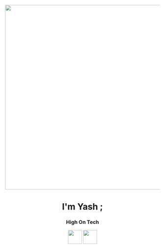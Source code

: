 <!-- Banner -->
<p align="center">
  <img src="https://media.tenor.com/x8v1oNUOmg4AAAAd/anime-wave.gif" width="600"/>
</p>

<h1 align="center">I'm Yash ; </h1>
<h3 align="center">High On Tech</h3>

<p align="center">
  <a href="https://instagram.com/yashavsarmal30"><img src="https://skillicons.dev/icons?i=instagram" width="45"/></a>
  <a href="https://linkedin.com/in/yash-avsarmal"><img src="https://skillicons.dev/icons?i=linkedin" width="45"/></a>
</p>
